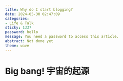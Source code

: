 ```yaml
---
title: Why do I start blogging?
date: 2024-05-30 02:47:09
categories:
- Life & Talk
sticky: 1337
password: hello
message: You need a password to access this article.
abstract: Not done yet
theme: wave
---
```


# Big bang! 宇宙的起源